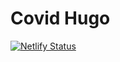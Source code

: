 
# Covid Hugo

[![Netlify Status](https://api.netlify.com/api/v1/badges/4c903640-00f4-4086-9b55-5b2c60f89bfc/deploy-status)](https://app.netlify.com/sites/ecstatic-kirch-e1f78c/deploys)

